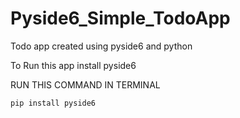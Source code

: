 # Pyside6_Simple_TodoApp
 Todo app created using pyside6 and python

 To Run this app install pyside6
 
RUN THIS COMMAND IN TERMINAL
 
 <code>pip install pyside6</code>

